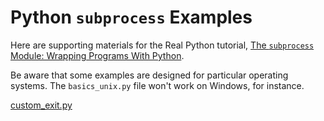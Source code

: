 # Python `subprocess` Examples

Here are supporting materials for the Real Python tutorial, [The `subprocess` Module: Wrapping Programs With Python](https://realpython.com/python-subprocess/).

Be aware that some examples are designed for particular operating systems. The `basics_unix.py` file won't work on Windows, for instance.

[custom_exit.py](custom_exit.py)
